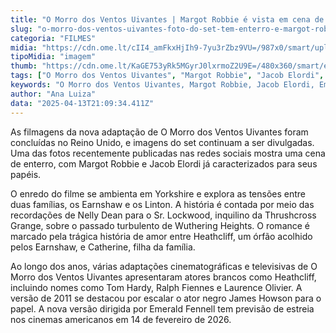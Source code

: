 ```yaml
---
title: "O Morro dos Ventos Uivantes | Margot Robbie é vista em cena de enterro no set"
slug: "o-morro-dos-ventos-uivantes-foto-do-set-tem-enterro-e-margot-robbie"
categoria: "FILMES"
midia: "https://cdn.ome.lt/cII4_amFkxHjIh9-7yu3rZbz9VU=/987x0/smart/uploads/conteudo/fotos/barbie_HeNypm0.jpg"
tipoMidia: "imagem"
thumb: "https://cdn.ome.lt/KaGE753yRk5MGyrJ0lxrmoZ2U9E=/480x360/smart/extras/conteudos/barbie_mxleLs6.jpg"
tags: ["O Morro dos Ventos Uivantes", "Margot Robbie", "Jacob Elordi", "Emerald Fennell", "filme", "adaptação", "cinema"]
keywords: "O Morro dos Ventos Uivantes, Margot Robbie, Jacob Elordi, Emerald Fennell, filme, adaptação, cinema"
author: "Ana Luiza"
data: "2025-04-13T21:09:34.411Z"
---
```


As filmagens da nova adaptação de O Morro dos Ventos Uivantes foram concluídas no Reino Unido, e imagens do set continuam a ser divulgadas. Uma das fotos recentemente publicadas nas redes sociais mostra uma cena de enterro, com Margot Robbie e Jacob Elordi já caracterizados para seus papéis.

<blockquote class="twitter-tweet"><a href="https://twitter.com/user/status/1911301245001773349"></a></blockquote>

O enredo do filme se ambienta em Yorkshire e explora as tensões entre duas famílias, os Earnshaw e os Linton. A história é contada por meio das recordações de Nelly Dean para o Sr. Lockwood, inquilino da Thrushcross Grange, sobre o passado turbulento de Wuthering Heights. O romance é marcado pela trágica história de amor entre Heathcliff, um órfão acolhido pelos Earnshaw, e Catherine, filha da família.

Ao longo dos anos, várias adaptações cinematográficas e televisivas de O Morro dos Ventos Uivantes apresentaram atores brancos como Heathcliff, incluindo nomes como Tom Hardy, Ralph Fiennes e Laurence Olivier. A versão de 2011 se destacou por escalar o ator negro James Howson para o papel. A nova versão dirigida por Emerald Fennell tem previsão de estreia nos cinemas americanos em 14 de fevereiro de 2026.